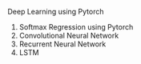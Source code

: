 Deep Learning using Pytorch

1. Softmax Regression using Pytorch
2. Convolutional Neural Network
3. Recurrent Neural Network
4. LSTM
